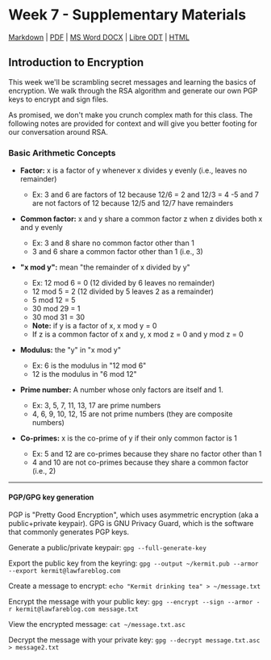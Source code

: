 # Week 7 - Supplementary Materials 
[Markdown](https://github.com/lawfareblog/hacking-cybersecurity/blob/main/week07/Week_07_Homework.md) | [PDF](https://raw.githubusercontent.com/lawfareblog/hacking-cybersecurity/main/week07/Week_07_Homework.pdf) | [MS Word DOCX](https://raw.githubusercontent.com/lawfareblog/hacking-cybersecurity/main/week07/Week_07_Homework.docx) | [Libre ODT](https://raw.githubusercontent.com/lawfareblog/hacking-cybersecurity/main/week07/Week_07_Homework.odt) | [HTML](https://raw.githubusercontent.com/lawfareblog/hacking-cybersecurity/main/week07/Week_07_Homework.html)

## Introduction to Encryption

This week we'll be scrambling secret messages and learning the basics of encryption.  We walk through the RSA algorithm and generate our own PGP keys to encrypt and sign files.

As promised, we don't make you crunch complex math for this class. The following notes are provided for context and will give you better footing for our conversation around RSA.

### Basic Arithmetic Concepts

* **Factor:** x is a factor of y whenever x divides y evenly (i.e., leaves no remainder)
	- Ex: 3 and 6 are factors of 12 because 12/6 = 2 and 12/3 = 4
	-5 and 7 are not factors of 12 because 12/5 and 12/7 have remainders

* **Common factor:** x and y share a common factor z when z divides both x and y evenly
	- Ex: 3 and 8 share no common factor other than 1
	- 3 and 6 share a common factor other than 1 (i.e., 3)

* **"x mod y":**  mean "the remainder of x divided by y" 
	- Ex: 12 mod 6 = 0   (12 divided by 6 leaves no remainder)
	- 12 mod 5 = 2   (12 divided by 5 leaves 2 as a remainder)
	- 5 mod 12 = 5
	- 30 mod 29 = 1
	- 30 mod 31 = 30
	- **Note:** if y is a factor of x, x mod y = 0
	- If z is a common factor of x and y, x mod z = 0 and y mod z = 0

* **Modulus:** the "y" in "x mod y"
	- Ex: 6 is the modulus in "12 mod 6"
	- 12 is the modulus in "6 mod 12"

* **Prime number:** A number whose only factors are itself and 1.
	- Ex: 3, 5, 7, 11, 13, 17 are prime numbers
	- 4, 6, 9, 10, 12, 15 are not prime numbers (they are composite numbers)

* **Co-primes:** x is the co-prime of y if their only common factor is 1
	- Ex: 5 and 12 are co-primes because they share no factor other than 1
	- 4 and 10 are not co-primes because they share a common factor (i.e., 2)     

---

#### PGP/GPG key generation

PGP is "Pretty Good Encryption", which uses asymmetric encryption (aka a public+private keypair). GPG is GNU Privacy Guard, which is the software that commonly generates PGP keys.

Generate a public/private keypair:
`gpg --full-generate-key`

Export the public key from the keyring:
`gpg --output ~/kermit.pub --armor --export kermit@lawfareblog.com`

Create a message to encrypt:
`echo "Kermit drinking tea" > ~/message.txt`

Encrypt the message with your public key:
`gpg --encrypt --sign --armor -r kermit@lawfareblog.com message.txt`

View the encrypted message: 
`cat ~/message.txt.asc`

Decrypt the message with your private key: 
`gpg --decrypt message.txt.asc > message2.txt`


